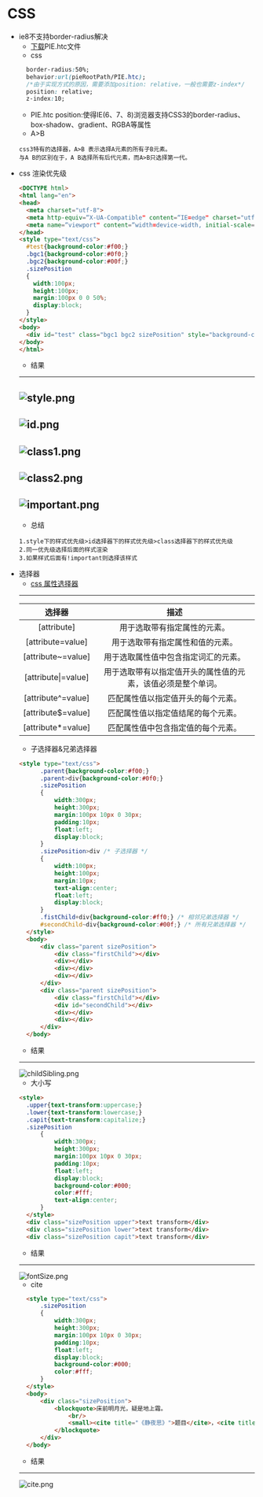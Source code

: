 # CSS
+ ie8不支持border-radius解决
  + [下载](http://css3pie.com/download/)PIE.htc文件
  + css
  ```css
    border-radius:50%;
    behavior:url(pieRootPath/PIE.htc);
    /*由于实现方式的原因，需要添加position: relative，一般也需要z-index*/
    position: relative;
    z-index:10;
  ```
  + PIE.htc position:使得IE(6、7、8)浏览器支持CSS3的border-radius、box-shadow、gradient、RGBA等属性
  + A>B
  ```
  css3特有的选择器，A>B 表示选择A元素的所有子B元素。
  与A B的区别在于，A B选择所有后代元素，而A>B只选择第一代。
  ```
+ css 渲染优先级
  ```html
  <DOCTYPE html>
  <html lang="en">
  <head>
    <meta charset="utf-8">
    <meta http-equiv=“X-UA-Compatible" content=“IE=edge" charset="utf-8">
    <meta name=“viewport" content=“width=device-width, initial-scale=1">
  </head>
  <style type="text/css">
    #test{background-color:#f00;}
    .bgc1{background-color:#0f0;}
    .bgc2{background-color:#00f;}
    .sizePosition
    {
      width:100px;
      height:100px;
      margin:100px 0 0 50%;
      display:block;
    }
  </style>
  <body>
    <div id="test" class="bgc1 bgc2 sizePosition" style="background-color:#ff0;"></div>
  </body>
  </html>
  ```
  + 结果
  ---
  ![style.png](pictures/cssPriority/style.png)
   ---
  ![id.png](pictures/cssPriority/id.png)
   ---
  ![class1.png](pictures/cssPriority/class1.png)
   ---
  ![class2.png](pictures/cssPriority/class2.png)
  ---
  ![important.png](pictures/cssPriority/important.png)
  ---
  + 总结
  ```
  1.style下的样式优先级>id选择器下的样式优先级>class选择器下的样式优先级
  2.同一优先级选择后面的样式渲染
  3.如果样式后面有!important则选择该样式
  ```
+ 选择器
  + [css 属性选择器](http://www.w3school.com.cn/css/css_selector_attribute.asp)
  ---
  |选择器|描述|
  |:---:|:---:|
  |[attribute]|用于选取带有指定属性的元素。|
  |[attribute=value]|用于选取带有指定属性和值的元素。|
  |[attribute~=value]|用于选取属性值中包含指定词汇的元素。|
  |[attribute\|=value]|用于选取带有以指定值开头的属性值的元素，该值必须是整个单词。|
  |[attribute^=value]|匹配属性值以指定值开头的每个元素。|
  |[attribute$=value]|匹配属性值以指定值结尾的每个元素。|
  |[attribute*=value]|匹配属性值中包含指定值的每个元素。|
  + 子选择器&兄弟选择器
  ```html
  <style type="text/css">
		.parent{background-color:#f00;}
		.parent>div{background-color:#0f0;}
		.sizePosition
		{
			width:300px;
			height:300px;
			margin:100px 10px 0 30px;
			padding:10px;
			float:left;
			display:block;
		}
		.sizePosition>div /* 子选择器 */
		{
			width:100px;
			height:100px;
			margin:10px;
			text-align:center;
			float:left;
			display:block;
		}
		.fistChild+div{background-color:#ff0;} /* 相邻兄弟选择器 */
		#secondChild~div{background-color:#00f;} /* 所有兄弟选择器 */
	</style>
	<body>
		<div class="parent sizePosition">
			<div class="firstChild"></div>
			<div></div>
			<div></div>
			<div></div>
		</div>
		<div class="parent sizePosition">
			<div class="firstChild"></div>
			<div id="secondChild"></div>
			<div></div>
			<div></div>
		</div>
	</body>
  ```
  + 结果
  ---
  ![childSibling.png](pictures/cssPriority/childSibling.png)
  + 大小写
  ```html
  <style>
	.upper{text-transform:uppercase;}
	.lower{text-transform:lowercase;}
	.capit{text-transform:capitalize;}
	.sizePosition
		{
			width:300px;
			height:300px;
			margin:100px 10px 0 30px;
			padding:10px;
			float:left;
			display:block;
			background-color:#000;
			color:#fff;
			text-align:center;
		}
	</style>
	<div class="sizePosition upper">text transform</div>
	<div class="sizePosition lower">text transform</div>
	<div class="sizePosition capit">text transform</div>
  ```
  + 结果
  ---
  ![fontSize.png](pictures/cssPriority/fontSize.png)
  + cite
  ```html
  	<style type="text/css">
		.sizePosition
		{
			width:300px;
			height:300px;
			margin:100px 10px 0 30px;
			padding:10px;
			float:left;
			display:block;
			background-color:#000;
			color:#fff;
		}
	</style>
	<body>
		<div class="sizePosition">
			<blockquote>床前明月光，疑是地上霜。
				<br/>
            	<small><cite title="《静夜思》">题目</cite>，<cite title="李白">作者</cite></small>
			</blockquote>
		</div>
	</body>
   ```
   + 结果
   ---
  ![cite.png](pictures/cssPriority/cite.png)
